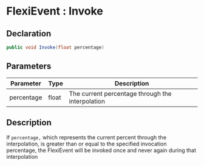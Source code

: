 # FlexiEvent : Invoke
## Declaration
```cs
public void Invoke(float percentage)
```

## Parameters
| Parameter | Type | Description |
| - | - | - |
| percentage | float | The current percentage through the interpolation |

## Description
If `percentage,` which represents the current percent through the interpolation, is greater than or equal to the specified invocation percentage, the FlexiEvent will be invoked once and never again during that interpolation
